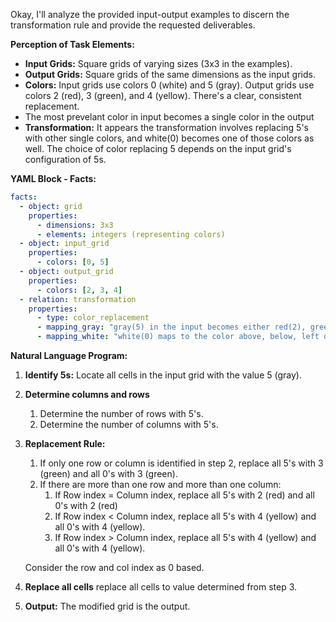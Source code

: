 Okay, I'll analyze the provided input-output examples to discern the transformation rule and provide the requested deliverables.

**Perception of Task Elements:**

*   **Input Grids:** Square grids of varying sizes (3x3 in the examples).
*   **Output Grids:**  Square grids of the same dimensions as the input grids.
*   **Colors:** Input grids use colors 0 (white) and 5 (gray). Output grids use colors 2 (red), 3 (green), and 4 (yellow).  There's a clear, consistent replacement.
*    The most prevelant color in input becomes a single color in the output
* **Transformation:**  It appears the transformation involves replacing 5's with other single colors, and white(0) becomes one of those colors as well. The choice of color replacing 5 depends on the input grid's configuration of 5s.

**YAML Block - Facts:**


```yaml
facts:
  - object: grid
    properties:
      - dimensions: 3x3
      - elements: integers (representing colors)
  - object: input_grid
    properties:
      - colors: [0, 5]
  - object: output_grid
    properties:
      - colors: [2, 3, 4]
  - relation: transformation
    properties:
      - type: color_replacement
      - mapping_gray: "gray(5) in the input becomes either red(2), green(3) or yellow(4) in the output depending on original position"
      - mapping_white: "white(0) maps to the color above, below, left or right of it"

```


**Natural Language Program:**

1.  **Identify 5s:** Locate all cells in the input grid with the value 5 (gray).

2. **Determine columns and rows**
    1. Determine the number of rows with 5's.
    2. Determine the number of columns with 5's.

3.  **Replacement Rule:**
    1. If only one row or column is identified in step 2, replace all 5's with 3 (green) and all 0's with 3 (green).
    2. If there are more than one row and more than one column:
       1.  If Row index = Column index, replace all 5's with 2 (red) and all 0's with 2 (red)
       2.  If Row index < Column index, replace all 5's with 4 (yellow) and all 0's with 4 (yellow).
       3.  If Row index > Column index, replace all 5's with 4 (yellow) and all 0's with 4 (yellow).

    Consider the row and col index as 0 based.

4. **Replace all cells** replace all cells to value determined from step 3.

5.  **Output:** The modified grid is the output.
